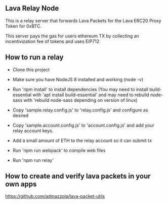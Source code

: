 ## Lava Relay Node

This is a relay server that forwards Lava Packets for the Lava ERC20 Proxy Token for 0xBTC.  

This server pays the gas for users ethereum TX by collecting an incentivization fee of tokens and uses EIP712

## How to run a relay

* Clone this project
* Make sure you have NodeJS 8 installed and working (node -v)
* Run 'npm install' to install dependencies
(You may need to install build-essential with 'apt install build-essential' and may need to rebuild node-sass with 'rebuild node-sass depending on version of linux)

* Copy 'sample.relay.config.js' to 'relay.config.js' and configure as desired
* Copy 'sample.account.config.js' to 'account.config.js' and add your relay account keys.
* Add a small amount of ETH to the relay account so it can submit tx

* Run 'npm run webpack' to compile web files
* Run 'npm run relay'


## How to create and verify lava packets in your own apps 

https://github.com/admazzola/lava-packet-utils



 
